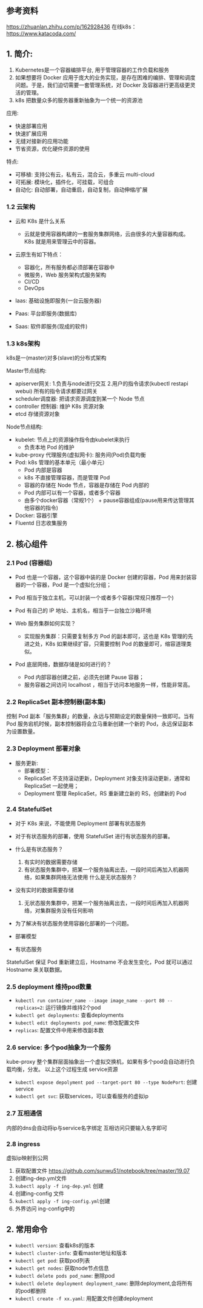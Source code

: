## 参考资料
https://zhuanlan.zhihu.com/p/162928436
在线k8s：https://www.katacoda.com/

## 1. 简介:
1. Kubernetes是一个容器编排平台, 用于管理容器的工作负载和服务
2. 如果想要将 Docker 应用于庞大的业务实现，是存在困难的编排、管理和调度问题。于是，我们迫切需要一套管理系统，对 Docker 及容器进行更高级更灵活的管理。
3. k8s 把数量众多的服务器重新抽象为一个统一的资源池

应用:
- 快速部署应用
- 快速扩展应用
- 无缝对接新的应用功能
- 节省资源，优化硬件资源的使用

特点:
- 可移植: 支持公有云，私有云，混合云，多重云 multi-cloud
- 可拓展: 模块化，插件化，可挂载，可组合
- 自动化: 自动部署，自动重启，自动复制，自动伸缩/扩展

### 1.2 云架构
- 云和 K8s 是什么关系
    - 云就是使用容器构建的一套服务集群网络，云由很多的大量容器构成。K8s 就是用来管理云中的容器。

- 云原生有如下特点：
    - 容器化，所有服务都必须部署在容器中
    - 微服务，Web 服务架构式服务架构
    - CI/CD
    - DevOps

- Iaas: 基础设施即服务(一台云服务器)
- Paas: 平台即服务(数据库)
- Saas: 软件即服务(现成的软件)

### 1.3 k8s架构

k8s是一(master)对多(slave)的分布式架构

Master节点结构:
- apiserver网关: 1.负责与node进行交互 2.用户的指令请求(kubectl restapi webui) 所有的指令请求都要过网关
- scheduler调度器: 把请求资源调度到某一个 Node 节点
- controller 控制器: 维护 K8s 资源对象
- etcd 存储资源对象

Node节点结构:
- kubelet: 节点上的资源操作指令由kubelet来执行
    - 负责本地 Pod 的维护
- kube-proxy 代理服务(虚拟网卡): 服务间(Pod)负载均衡
- Pod: k8s 管理的基本单元（最小单元）
    - Pod 内部是容器
    - k8s 不直接管理容器，而是管理 Pod
    - 容器的存储在 Node 节点，容器是存储在 Pod 内部的
    - Pod 内部可以有一个容器，或者多个容器
    - 由多个docker容器（常规1个） + pause容器组成(pause用来传达管理其他容器的指令)
- Docker: 容器引擎
- Fluentd 日志收集服务

## 2. 核心组件
### 2.1 Pod (容器组)
- Pod 也是一个容器，这个容器中装的是 Docker 创建的容器，Pod 用来封装容器的一个容器，Pod 是一个虚拟化分组；
- Pod 相当于独立主机，可以封装一个或者多个容器(常规只推荐一个)
- Pod 有自己的 IP 地址、主机名，相当于一台独立沙箱环境

- Web 服务集群如何实现？
    - 实现服务集群：只需要复制多方 Pod 的副本即可，这也是 K8s 管理的先进之处，K8s 如果继续扩容，只需要控制 Pod 的数量即可，缩容道理类似。

- Pod 底层网络，数据存储是如何进行的？
    - Pod 内部容器创建之前，必须先创建 Pause 容器；
    - 服务容器之间访问 localhost ，相当于访问本地服务一样，性能非常高。

### 2.2 ReplicaSet 副本控制器(副本集)
控制 Pod 副本「服务集群」的数量，永远与预期设定的数量保持一致即可。当有 Pod 服务宕机时候，副本控制器将会立马重新创建一个新的 Pod，永远保证副本为设置数量。


### 2.3 Deployment 部署对象
- 服务更新:
    - 部署模型：
    - ReplicaSet 不支持滚动更新，Deployment 对象支持滚动更新，通常和 ReplicaSet 一起使用；
    - Deployment 管理 ReplicaSet，RS 重新建立新的 RS，创建新的 Pod

### 2.4 StatefulSet
- 对于 K8s 来说，不能使用 Deployment 部署有状态服务
- 对于有状态服务的部署，使用 StatefulSet 进行有状态服务的部署。

- 什么是有状态服务？
    1. 有实时的数据需要存储
    2. 有状态服务集群中，把某一个服务抽离出去，一段时间后再加入机器网络，如果集群网络无法使用
什么是无状态服务？

- 没有实时的数据需要存储
    1. 无状态服务集群中，把某一个服务抽离出去，一段时间后再加入机器网络，对集群服务没有任何影响

- 为了解决有状态服务使用容器化部署的一个问题。
- 部署模型
- 有状态服务

StatefulSet 保证 Pod 重新建立后，Hostname 不会发生变化，Pod 就可以通过 Hostname 来关联数据。

### 2.5 deployment 维持pod数量
- `kubectl run container_name --image image_name --port 80 --replicas=2`: 运行镜像并维持2个pod
- `kubectl get deployments`: 查看deployments
- `kubectl edit deployments pod_name`: 修改配置文件
- `replicas`: 配置文件中用来修改副本数

### 2.6 service: 多个pod抽象为一个服务
kube-proxy 整个集群层面抽象出一个虚拟交换机，如果有多个pod会自动进行负载均衡，分发。
以上这个过程生成 service资源

- `kubectl expose depolyment pod --target-port 80 --type NodePort`: 创建service
- `kubectl get svc`: 获取services，可以查看服务的虚拟ip

### 2.7 互相通信
内部的dns会自动将ip与service名字绑定
互相访问只要输入名字即可

### 2.8 ingress
虚拟ip映射到公网
1. 获取配置文件 https://github.com/sunwu51/notebook/tree/master/19.07
2. 创建ing-dep.yml文件
3. `kubectl apply -f ing-dep.yml` 创建
4. 创建ing-config 文件
5. `kubectl apply -f ing-config.yml`创建
6. 外界访问 ing-config中的

## 2. 常用命令
- `kubectl version`: 查看k8s的版本
- `kubectl cluster-info`: 查看master地址和版本
- `kubectl get pod`: 获取pod列表
- `kubectl get nodes`: 获取node节点信息
- `kubectl delete pods pod_name`: 删除pod
- `kubectl delete deployment deployment_name`: 删除deployment,会将所有的pod都删除
- `kubectl create -f xx.yaml`: 用配置文件创建deployment

